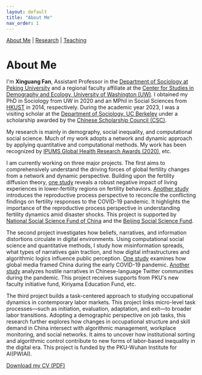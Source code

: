 ```yaml
---
layout: default
title: "About Me"
nav_order: 1
---
```


<link rel="stylesheet" href="assets/style.css">

[About Me](index.md) | [Research](research.md) | [Teaching](teaching.md)



# About Me

I'm **Xinguang Fan**, Assistant Professor in the [Department of Sociology at Peking University](http://www.shehui.pku.edu.cn/) and a regional faculty affiliate at the [Center for Studies in Demography and Ecology, University of Washington (UW)](https://csde.washington.edu/). I obtained my PhD in Sociology from UW in 2020 and an MPhil in Social Sciences from [HKUST](https://sosc.hkust.edu.hk/) in 2014, respectively. During the academic year 2023, I was a visiting scholar at the [Department of Sociology, UC Berkeley](https://sociology.berkeley.edu/) under a scholarship awarded by the [Chinese Scholarship Council (CSC)](https://www.chinesescholarshipcouncil.com/).

My research is mainly in demography, social inequality, and computational social science. Much of my work adopts a network and dynamic approach by applying quantitative and computational methods. My work has been recognized by [IPUMS Global Health Research Awards (2020)](https://www.ipums.org/2020-award-winners), etc.

I am currently working on three major projects. The first aims to comprehensively understand the driving forces of global fertility changes from a network and dynamic perspective. Building upon the fertility diffusion theory, [one study](https://rkyj.ruc.edu.cn/EN/Y2024/V48/I6/84) reveals a robust negative impact of living experiences in lower-fertility regions on fertility behaviors. [Another study](https://onlinelibrary.wiley.com/doi/abs/10.1111/padr.12626) introduces the reproductive process perspective to reconcile the conflicting findings on fertility responses to the COVID-19 pandemic. It highlights the importance of the reproductive process perspective in understanding fertility dynamics amid disaster shocks. This project is supported by [National Social Science Fund of China](http://www.nopss.gov.cn/) and the [Beijing Social Science Fund](https://www.bjsk.org.cn/).

The second project investigates how beliefs, narratives, and information distortions circulate in digital environments. Using computational social science and quantitative methods, I study how misinformation spreads, what types of narratives gain traction, and how digital infrastructures and algorithmic logics influence public perception. [One study](https://doi.org/10.1080/21620555.2022.2116308) examines how global media framed China during the early COVID-19 pandemic. [Another study](https://doi.org/10.1057/s41599-023-01959-6) analyzes hostile narratives in Chinese-language Twitter communities during the pandemic. This project receives supports from PKU's new faculty initiative fund, Kiriyama Education Fund, etc.

The third project builds a task-centered approach to studying occupational dynamics in contemporary labor markets. This project links micro-level task processes—such as initiation, evaluation, adaptation, and exit—to broader labor transitions. Adopting a demographic perspective on job tasks, this research further explores how changes in occupational structure and skill demand in China intersect with algorithmic management, workplace monitoring, and social networks. It aims to uncover how institutional sorting and algorithmic control contribute to new forms of labor-based inequality in the digital era. This project is funded by the PKU-Wuhan Institute for AI(PWIAI).


[Download my CV (PDF)](assets/Xinguang_Fan_CV.pdf)
